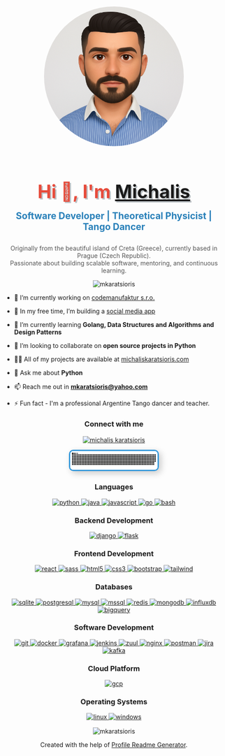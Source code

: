 
<div align="center">
    <img style="width: 20rem; border-radius: 50%; margin: 1rem;" src="/resources/my-avatar.png" alt="My avatar">
</div>

<div align="center">
  <h1 style="font-size: 3em; color: #e74c3c; text-shadow: 3px 3px #bdc3c7;">Hi 👋, I'm <a href="/resources/CV_Karatsioris_Michalis_2025.pdf" class="btn" download="Karatsioris_Michalis_CV.pdf">Michalis</a></h1>
  <h4 style="font-size: 1.5em; color: #2980b9; margin-top: -10px;">
    Software Developer | Theoretical Physicist | Tango Dancer
  </h4>
  <p style="max-width:600px; margin:auto; color:#555;">
    Originally from the beautiful island of Creta (Greece), currently based in Prague (Czech Republic). <br/>
    Passionate about building scalable software, mentoring, and continuous learning.
  </p>
</div>

<p align="center"> <img src="https://komarev.com/ghpvc/?username=mkaratsioris&label=Profile%20views&color=0e75b6&style=flat" alt="mkaratsioris" /> </p>

- 🔭 I’m currently working on [codemanufaktur s.r.o.](https://www.codemanufaktur.cz/)

- 🌱 In my free time, I’m building a [social media app](https://github.com/MKaratsioris/mate)

- 🌱 I’m currently learning **Golang, Data Structures and Algorithms and Design Patterns**

- 👯 I’m looking to collaborate on **open source projects in Python**

- 👨‍💻 All of my projects are available at [michaliskaratsioris.com](michaliskaratsioris.com)

- 💬 Ask me about **Python**

- 📫 Reach me out in **mkaratsioris@yahoo.com**

- ⚡ Fun fact - I'm a professional Argentine Tango dancer and teacher.

<h3 align="center">Connect with me</h3>
<p align="center">
<a href="https://www.linkedin.com/in/michalis-karatsioris-06a40722b/" target="blank"><img align="center" src="https://raw.githubusercontent.com/rahuldkjain/github-profile-readme-generator/master/src/images/icons/Social/linked-in-alt.svg" alt="michalis karatsioris" height="30" width="40" /></a>
</p>

<div align="center">
    <img src="/resources/grid-snake.svg" alt="Snake Git" style="border: 3px solid #3498db; border-radius: 10px; box-shadow: 5px 5px 15px rgba(0,0,0,0.2); max-width:200px;">
</div>

<h3 align="center">Languages</h3>
<p align="center">
  <a href="https://www.python.org" target="_blank" rel="noreferrer"> <img src="https://www.vectorlogo.zone/logos/python/python-icon.svg" alt="python" title="Python" width="40" height="40"/> </a> 
  <a href="https://www.java.com" target="_blank" rel="noreferrer"> <img src="https://www.vectorlogo.zone/logos/java/java-icon.svg" alt="java" title="Java" width="40" height="40"/> </a> 
  <a href="https://developer.mozilla.org/en-US/docs/Web/JavaScript" target="_blank" rel="noreferrer"> <img src="https://www.vectorlogo.zone/logos/javascript/javascript-icon.svg" alt="javascript" title="Javascript" width="40" height="40"/> </a> 
  <a href="https://golang.org" target="_blank" rel="noreferrer"> <img src="https://www.vectorlogo.zone/logos/golang/golang-icon.svg" alt="go" title="Golang" width="40" height="40"/> </a> 
  <a href="https://www.gnu.org/software/bash/" target="_blank" rel="noreferrer"> <img src="https://www.vectorlogo.zone/logos/gnu_bash/gnu_bash-icon.svg" alt="bash" title="Bash" width="40" height="40"/> </a> 
</p>

<h3 align="center">Backend Development</h3>
<p align="center">
  <a href="https://www.djangoproject.com/" target="_blank" rel="noreferrer"> <img src="https://www.vectorlogo.zone/logos/djangoproject/djangoproject-icon.svg" alt="django" title="Django" width="40" height="40"/> </a>
  <a href="https://flask.palletsprojects.com/" target="_blank" rel="noreferrer"> <img src="https://www.vectorlogo.zone/logos/palletsprojects_flask/palletsprojects_flask-icon.svg" alt="flask" title="Flask" width="40" height="40"/> </a> 
</p>

<h3 align="center">Frontend Development</h3>
<p align="center">
  <a href="https://reactjs.org/" target="_blank" rel="noreferrer"> <img src="https://www.vectorlogo.zone/logos/reactjs/reactjs-icon.svg" alt="react" title="ReactJS" width="40" height="40"/> </a> 
  <a href="https://sass-lang.com" target="_blank" rel="noreferrer"> <img src="https://www.vectorlogo.zone/logos/sass-lang/sass-lang-icon.svg" alt="sass" title="Sass" width="40" height="40"/> </a> 
  <a href="https://www.w3.org/html/" target="_blank" rel="noreferrer"> <img src="https://www.vectorlogo.zone/logos/w3_html5/w3_html5-icon.svg" alt="html5" title="HTML" width="40" height="40"/> </a> 
  <a href="https://www.w3schools.com/css/" target="_blank" rel="noreferrer"> <img src="https://www.vectorlogo.zone/logos/w3_css/w3_css-official.svg" alt="css3" title="CSS" width="40" height="40"/> </a> 
  <a href="https://getbootstrap.com" target="_blank" rel="noreferrer"> <img src="https://www.vectorlogo.zone/logos/getbootstrap/getbootstrap-icon.svg" alt="bootstrap" title="Bootstrap" width="40" height="40"/> </a> 
  <a href="https://tailwindcss.com/" target="_blank" rel="noreferrer"> <img src="https://www.vectorlogo.zone/logos/tailwindcss/tailwindcss-icon.svg" alt="tailwind" title="TailwindCSS" width="40" height="40"/> </a> 
</p>

<h3 align="center">Databases</h3>
<p align="center">
  <a href="https://www.sqlite.org/" target="_blank" rel="noreferrer"> <img src="https://www.vectorlogo.zone/logos/sqlite/sqlite-icon.svg" alt="sqlite" title="SQLite" width="40" height="40"/> </a> 
  <a href="https://www.postgresql.org" target="_blank" rel="noreferrer"> <img src="https://www.vectorlogo.zone/logos/postgresql/postgresql-icon.svg" alt="postgresql" title="PostgreSQL" width="40" height="40"/> </a> 
  <a href="https://www.mysql.com/" target="_blank" rel="noreferrer"> <img src="https://www.vectorlogo.zone/logos/mysql/mysql-icon.svg" alt="mysql" title="MySQL" width="40" height="40"/> </a> 
  <a href="https://www.microsoft.com/en-us/sql-server" target="_blank" rel="noreferrer"> <img src="https://www.svgrepo.com/show/303229/microsoft-sql-server-logo.svg" alt="mssql" title="MSSQL" width="40" height="40"/> </a> 
  <a href="https://redis.io" target="_blank" rel="noreferrer"> <img src="https://www.vectorlogo.zone/logos/redis/redis-icon.svg" alt="redis" title="Redis" width="40" height="40"/> </a> 
  <a href="https://www.mongodb.com/" target="_blank" rel="noreferrer"> <img src="https://www.vectorlogo.zone/logos/mongodb/mongodb-icon.svg" alt="mongodb" title="MongoDB" width="40" height="40"/> </a> 
  <a href="https://www.influxdata.com/" target="_blank" rel="noreferrer"> <img src="https://www.vectorlogo.zone/logos/influxdata/influxdata-icon.svg" alt="influxdb" title="InfluxDB" width="40" height="40"/> </a> 
  <a href="https://cloud.google.com" target="_blank" rel="noreferrer"> <img src="https://www.vectorlogo.zone/logos/google_bigquery/google_bigquery-icon.svg" alt="bigquery" title="BigQuery" width="40" height="40"/> </a> 
</p>

<h3 align="center">Software Development</h3>
<p align="center">
  <a href="https://git-scm.com/" target="_blank" rel="noreferrer"> <img src="https://www.vectorlogo.zone/logos/git-scm/git-scm-icon.svg" alt="git" title="Git" width="40" height="40"/> </a> 
  <a href="https://www.docker.com/" target="_blank" rel="noreferrer"> <img src="https://www.vectorlogo.zone/logos/docker/docker-icon.svg" alt="docker" title="Docker" width="40" height="40"/> </a> 
  <a href="https://grafana.com/" target="_blank" rel="noreferrer"> <img src="https://www.vectorlogo.zone/logos/grafana/grafana-icon.svg" alt="grafana" title="Grafana" width="40" height="40"/> </a> 
  <a href="https://www.jenkins.io/" target="_blank" rel="noreferrer"> <img src="https://www.vectorlogo.zone/logos/jenkins/jenkins-icon.svg" alt="jenkins" title="Jenkins" width="40" height="40"/> </a> 
  <a href="https://zuul-ci.org/" target="_blank" rel="noreferrer"> <img src="https://www.vectorlogo.zone/logos/zuul-ci/zuul-ci-icon.svg" alt="zuul" title="Zuul" width="40" height="40"/> </a> 
  <a href="https://www.nginx.com" target="_blank" rel="noreferrer"> <img src="https://www.vectorlogo.zone/logos/nginx/nginx-icon.svg" alt="nginx" title="NGINX" width="40" height="40"/> </a> 
  <a href="https://postman.com" target="_blank" rel="noreferrer"> <img src="https://www.vectorlogo.zone/logos/getpostman/getpostman-icon.svg" alt="postman" title="Postman" width="40" height="40"/> </a> 
  <a href="https://www.atlassian.com/de/software/jira" target="_blank" rel="noreferrer"> <img src="https://www.vectorlogo.zone/logos/atlassian_jira/atlassian_jira-icon.svg" alt="jira" title="Jira" width="40" height="40"/> </a> 
  <a href="https://kafka.apache.org/" target="_blank" rel="noreferrer"> <img src="https://www.vectorlogo.zone/logos/apache_kafka/apache_kafka-icon.svg" alt="kafka" title="Apache Kafka" width="40" height="40"/> </a> 
</p>

<h3 align="center">Cloud Platform</h3>
<p align="center">
  <a href="https://cloud.google.com" target="_blank" rel="noreferrer"> <img src="https://www.vectorlogo.zone/logos/google_cloud/google_cloud-icon.svg" alt="gcp" title="Google Cloud Platform" width="40" height="40"/> </a> 
</p>

<h3 align="center">Operating Systems</h3>
<p align="center">
  <a href="https://www.linux.org/" target="_blank" rel="noreferrer"> <img src="https://www.vectorlogo.zone/logos/linux/linux-icon.svg" alt="linux" title="Linux" width="40" height="40"/> </a> 
  <a href="https://www.microsoft.com/cs-cz/software-download/windows11" target="_blank" rel="noreferrer"> <img src="https://www.vectorlogo.zone/logos/microsoft/microsoft-icon.svg" alt="windows" title="Microsoft Windows" width="40" height="40"/> </a> 
</p>

<p align="center"><img align="center" src="https://github-readme-stats.vercel.app/api/top-langs?username=mkaratsioris&show_icons=true&locale=en&layout=compact" alt="mkaratsioris" /></p>

<p align="center">Created with the help of <a href="https://rahuldkjain.github.io/gh-profile-readme-generator/" target="_blank" rel="noreferrer">Profile Readme Generator</a>.</p>
